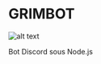 # GRIMBOT
![alt text](https://img.jointhecult.xyz/images/2019/03/13/thema_jamaica.png)

Bot Discord sous Node.js
